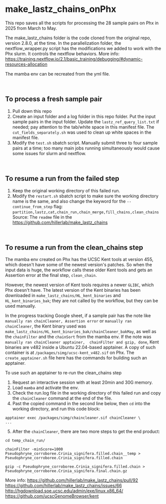 # make_lastz_chains_onPhx
This repo saves all the scripts for processing the 28 sample pairs on Phx in 2025 from March to May.

The make_lastz_chains folder is the code cloned from the original repo, version 2.8.0, at the time. In the parallelization folder, the nextflow_wrapper.py script has the modifications we added to work with the Phx slurm. It controls the nextflow behaviors. 
More info: https://training.nextflow.io/2.1/basic_training/debugging/#dynamic-resources-allocation

The mamba env can be recreated from the yml file.

<br />

## To process a fresh sample pair
1. Pull down this repo
2. Create an input folder and a log folder in this repo folder. Put the input sample pairs in the input folder. Update the `lastz_ref_query_list.txt` if needed; pay attention to the tab/white space in this manifest file. The `cut_fields_separately.sh` was used to clean up white spaces in the manifest file. 
3. Modify the `test.sh` sbatch script. Manually submit three to four sample pairs at a time; too many main jobs running simultaneously would cause some issues for slurm and nextflow.

<br />

## To resume a run from the failed step
1. Keep the original working directory of this failed run.
2. Modify the `restart.sh` sbatch script to make sure the working directory name is the same, and also change the keyword for the `--continue_from_step` flag: `partition,lastz,cat,chain_run,chain_merge,fill_chains,clean_chains`
Source: The `readme` file in the https://github.com/hillerlab/make_lastz_chains

<br />

## To resume a run from the clean_chains step
The mamba env created on Phx has the UCSC Kent tools at version 455, which doesn't have some of the newest version's patches. So when the input data is huge, the workflow calls these older Kent tools and gets an Assertion error at the final step, `clean_chain`.

However, the newest version of Kent tools requires a newer `GLIBC`, which Phx doesn't have. The latest version of the Kent binaries has been downloaded in `make_lastz_chains/HL_kent_binaries` and `HL_kent_binaries_bak`; they are not called by the workflow, but they can be used manually. 

In the progress tracking Google sheet, if a sample pair has the note like `manually ran chainCleaner, Assertion error` or `manually ran chainCleaner`, the Kent binary used was `make_lastz_chains/HL_kent_binaries_bak/chainCleaner_bakMay`, as well as the `chainFilter` and the `chainSort` from the mamba env. If the note was `manually ran chainCleaner apptainer,  chainFilter and gzip, done`, Kent binaries are v482 inside a Ubuntu 22.04-based apptainer. A copy of such container is at `/packages/simg/ucsc-kent_v482.sif` on Phx. The `create_apptainer.sh` file here has the commands for building such an apptainer. 

To use such an apptainer to re-run the clean_chains step

1. Request an interactive session with at least 20min and 30G memory.
2. Load `mamba` and activate the env.
3. Check the run.log file in the working directory of this failed run and copy the `chainCleaner` command at the end of the file.
4. Past the copied command in the second line below, then `cd` into the working directory, and run this code block:
```
apptainer exec /packages/simg/chaincleaner.sif chainCleaner \
...
```

5. After the `chainCleaner`, there are two more steps to get the end product:
```
cd temp_chain_run/

chainFilter -minScore=1000 Pseudophryne_corroboree.Crinia_signifera.filled.chain__temp > Pseudophryne_corroboree.Crinia_signifera.filled.chain

gzip -c Pseudophryne_corroboree.Crinia_signifera.filled.chain > Pseudophryne_corroboree.Crinia_signifera.final.chain.gz
```

More info:
https://github.com/hillerlab/make_lastz_chains/pull/92
https://github.com/hillerlab/make_lastz_chains/issues/66
http://hgdownload.soe.ucsc.edu/admin/exe/linux.x86_64/
https://github.com/ucscGenomeBrowser/kent

